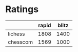 # Ratings

|          | rapid | blitz |
|----------|-------|-------|
| lichess  | 1808 | 1400 |
| chesscom | 1569 | 1000 |
